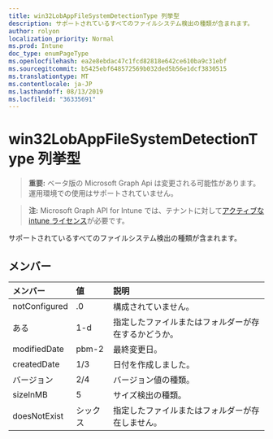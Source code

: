 ```yaml
---
title: win32LobAppFileSystemDetectionType 列挙型
description: サポートされているすべてのファイルシステム検出の種類が含まれます。
author: rolyon
localization_priority: Normal
ms.prod: Intune
doc_type: enumPageType
ms.openlocfilehash: ea2e8ebdac47c1fcd82818e642ce610ba9c31ebf
ms.sourcegitcommit: b5425ebf648572569b032ded5b56e1dcf3830515
ms.translationtype: MT
ms.contentlocale: ja-JP
ms.lasthandoff: 08/13/2019
ms.locfileid: "36335691"
---
```

# <a name="win32lobappfilesystemdetectiontype-enum-type"></a>win32LobAppFileSystemDetectionType 列挙型

> **重要:** ベータ版の Microsoft Graph Api は変更される可能性があります。運用環境での使用はサポートされていません。

> **注:** Microsoft Graph API for Intune では、テナントに対して[アクティブな intune ライセンス](https://go.microsoft.com/fwlink/?linkid=839381)が必要です。

サポートされているすべてのファイルシステム検出の種類が含まれます。

## <a name="members"></a>メンバー
|メンバー|値|説明|
|:---|:---|:---|
|notConfigured|.0|構成されていません。|
|ある|1-d|指定したファイルまたはフォルダーが存在するかどうか。|
|modifiedDate|pbm-2|最終変更日。|
|createdDate|1/3|日付を作成しました。|
|バージョン|2/4|バージョン値の種類。|
|sizeInMB|5|サイズ検出の種類。|
|doesNotExist|シックス|指定したファイルまたはフォルダーが存在しません。|



